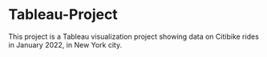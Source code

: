 # Tableau-Project
This project is a Tableau visualization project showing data on Citibike rides in January 2022, in New York city.
